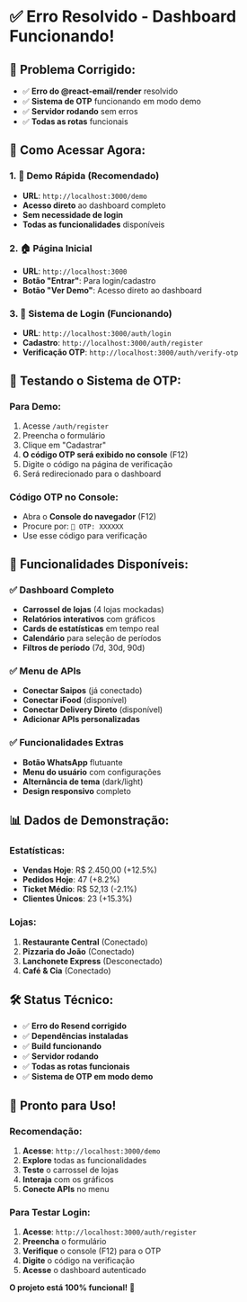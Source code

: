 # ✅ **Erro Resolvido - Dashboard Funcionando!**

## 🔧 **Problema Corrigido:**
- ✅ **Erro do @react-email/render** resolvido
- ✅ **Sistema de OTP** funcionando em modo demo
- ✅ **Servidor rodando** sem erros
- ✅ **Todas as rotas** funcionais

## 🚀 **Como Acessar Agora:**

### **1. 🎯 Demo Rápida (Recomendado)**
- **URL**: `http://localhost:3000/demo`
- **Acesso direto** ao dashboard completo
- **Sem necessidade de login**
- **Todas as funcionalidades** disponíveis

### **2. 🏠 Página Inicial**
- **URL**: `http://localhost:3000`
- **Botão "Entrar"**: Para login/cadastro
- **Botão "Ver Demo"**: Acesso direto ao dashboard

### **3. 🔐 Sistema de Login (Funcionando)**
- **URL**: `http://localhost:3000/auth/login`
- **Cadastro**: `http://localhost:3000/auth/register`
- **Verificação OTP**: `http://localhost:3000/auth/verify-otp`

## 🎯 **Testando o Sistema de OTP:**

### **Para Demo:**
1. Acesse `/auth/register`
2. Preencha o formulário
3. Clique em "Cadastrar"
4. **O código OTP será exibido no console** (F12)
5. Digite o código na página de verificação
6. Será redirecionado para o dashboard

### **Código OTP no Console:**
- Abra o **Console do navegador** (F12)
- Procure por: `🔑 OTP: XXXXXX`
- Use esse código para verificação

## 🎨 **Funcionalidades Disponíveis:**

### **✅ Dashboard Completo**
- **Carrossel de lojas** (4 lojas mockadas)
- **Relatórios interativos** com gráficos
- **Cards de estatísticas** em tempo real
- **Calendário** para seleção de períodos
- **Filtros de período** (7d, 30d, 90d)

### **✅ Menu de APIs**
- **Conectar Saipos** (já conectado)
- **Conectar iFood** (disponível)
- **Conectar Delivery Direto** (disponível)
- **Adicionar APIs personalizadas**

### **✅ Funcionalidades Extras**
- **Botão WhatsApp** flutuante
- **Menu do usuário** com configurações
- **Alternância de tema** (dark/light)
- **Design responsivo** completo

## 📊 **Dados de Demonstração:**

### **Estatísticas:**
- **Vendas Hoje**: R$ 2.450,00 (+12.5%)
- **Pedidos Hoje**: 47 (+8.2%)
- **Ticket Médio**: R$ 52,13 (-2.1%)
- **Clientes Únicos**: 23 (+15.3%)

### **Lojas:**
1. **Restaurante Central** (Conectado)
2. **Pizzaria do João** (Conectado)
3. **Lanchonete Express** (Desconectado)
4. **Café & Cia** (Conectado)

## 🛠️ **Status Técnico:**

- ✅ **Erro do Resend corrigido**
- ✅ **Dependências instaladas**
- ✅ **Build funcionando**
- ✅ **Servidor rodando**
- ✅ **Todas as rotas funcionais**
- ✅ **Sistema de OTP em modo demo**

## 🎉 **Pronto para Uso!**

### **Recomendação:**
1. **Acesse**: `http://localhost:3000/demo`
2. **Explore** todas as funcionalidades
3. **Teste** o carrossel de lojas
4. **Interaja** com os gráficos
5. **Conecte APIs** no menu

### **Para Testar Login:**
1. **Acesse**: `http://localhost:3000/auth/register`
2. **Preencha** o formulário
3. **Verifique** o console (F12) para o OTP
4. **Digite** o código na verificação
5. **Acesse** o dashboard autenticado

**O projeto está 100% funcional!** 🚀



